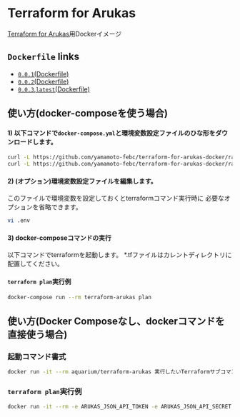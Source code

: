 # Terraform for Arukas

[Terraform for Arukas](https://github.com/yamamoto-febc/terraform-provider-arukas)用Dockerイメージ

## `Dockerfile` links

- [`0.0.1`(Dockerfile)](https://github.com/yamamoto-febc/terraform-for-arukas-docker/tree/master/0.0.1/)
- [`0.0.2`(Dockerfile)](https://github.com/yamamoto-febc/terraform-for-arukas-docker/tree/master/0.0.2/)
- [`0.0.3`,`latest`(Dockerfile)](https://github.com/yamamoto-febc/terraform-for-arukas-docker/tree/master/0.0.3/)


## 使い方(docker-composeを使う場合)

#### 1) 以下コマンドで`docker-compose.yml`と環境変数設定ファイルのひな形をダウンロードします。

```bash
curl -L https://github.com/yamamoto-febc/terraform-for-arukas-docker/raw/master/docker-compose.yml > docker-compose.yml
curl -L https://github.com/yamamoto-febc/terraform-for-arukas-docker/raw/master/env-sample > .env
```

#### 2) (**オプション**)環境変数設定ファイルを編集します。

このファイルで環境変数を設定しておくとterraformコマンド実行時に
必要なオプションを省略できます。

```bash
vi .env
```

#### 3) docker-composeコマンドの実行

以下コマンドでterraformを起動します。
*.tfファイルはカレントディレクトリに配置してください。

#### `terraform plan`実行例
```bash
docker-compose run --rm terraform-arukas plan
```

## 使い方(Docker Composeなし、dockerコマンドを直接使う場合)


### 起動コマンド書式

```bash
docker run -it --rm aquarium/terraform-arukas 実行したいTerraformサブコマンド
```

### `terraform plan`実行例
```bash
docker run -it --rm -e ARUKAS_JSON_API_TOKEN -e ARUKAS_JSON_API_SECRET -v $PWD:/work aquarium/terraform-arukas plan
```

